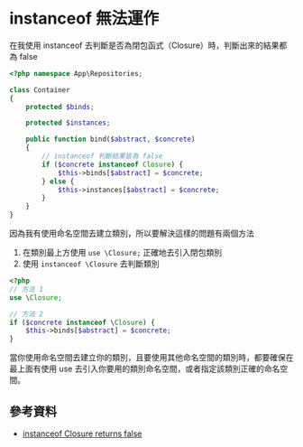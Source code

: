 # instanceof 無法運作

在我使用 instanceof 去判斷是否為閉包函式（Closure）時，判斷出來的結果都為 false

```php
<?php namespace App\Repositories;

class Container
{
    protected $binds;

    protected $instances;

    public function bind($abstract, $concrete)
    {
        // instanceof 判斷結果皆為 false
        if ($concrete instanceof Closure) {
            $this->binds[$abstract] = $concrete;
        } else {
            $this->instances[$abstract] = $concrete;
        }
    }
}
```


因為我有使用命名空間去建立類別，所以要解決這樣的問題有兩個方法

1. 在類別最上方使用 `use \Closure;` 正確地去引入閉包類別
2. 使用 `instanceof \Closure` 去判斷類別

```php
<?php
// 方法 1
use \Closure;

// 方法 2
if ($concrete instanceof \Closure) {
    $this->binds[$abstract] = $concrete;
}
```

當你使用命名空間去建立你的類別，且要使用其他命名空間的類別時，都要確保在最上面有使用 use 去引入你要用的類別命名空間，或者指定該類別正確的命名空間。

## 參考資料
* [instanceof Closure returns false](http://stackoverflow.com/questions/17305002/instanceof-closure-returns-false)
